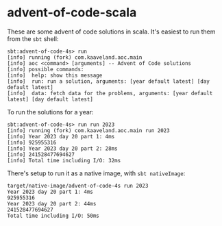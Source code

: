advent-of-code-scala
==

These are some advent of code solutions in scala. It's easiest
to run them from the `sbt` shell:

```shell
sbt:advent-of-code-4s> run
[info] running (fork) com.kaaveland.aoc.main
[info] aoc <command> [arguments] -- Advent of Code solutions
[info] possible commands:
[info]  help: show this message
[info]  run: run a solution, arguments: [year default latest] [day default latest]
[info]  data: fetch data for the problems, arguments: [year default latest] [day default latest]
```

To run the solutions for a year:
```shell
sbt:advent-of-code-4s> run run 2023
[info] running (fork) com.kaaveland.aoc.main run 2023
[info] Year 2023 day 20 part 1: 4ms
[info] 925955316
[info] Year 2023 day 20 part 2: 28ms
[info] 241528477694627
[info] Total time including I/O: 32ms
```

There's setup to run it as a native image, with `sbt nativeImage`:

```shell
target/native-image/advent-of-code-4s run 2023
Year 2023 day 20 part 1: 4ms
925955316
Year 2023 day 20 part 2: 44ms
241528477694627
Total time including I/O: 50ms
```
